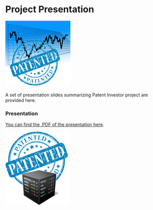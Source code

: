 # Project Presentation

![A chart depicting a board at a stock exchange](../images/patented_stock.png)

A set of presentation slides summarizing Patent Investor project are provided here.

<!---
## Assignment Description
[Project Presentation Assignment](https://education.launchcode.org/liftoff/modules/assignments/project-presentation)

 ## Submission Instructions
-->
### Presentation
[You can find the .PDF of the presentation here](../P6-Project_Presentation/Patent_Investor_Presentation.pdf).

![A patented stock exchange](../images/patented_stock_market.png)
